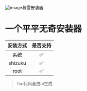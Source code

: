 ![image]([https://github.com/yzd1234/muxueanzhuangqi/blob/main/src/MuXuanZhuangQi.UI/Resources/icon.png?raw=true](https://github.com/yzd1234/muxueanzhuangqi/blob/main/app/src/main/res/mipmap-anydpi-v26/icon.png?raw=true))慕雪安装器
  # 一个平平无奇安装器
|安装方式|是否支持|
|:---:|:---:|
|  系统  |    ✅  |
|shizuku |    ✅  |
|  root  |    ✅  |
>tip:代码全由ai生成
